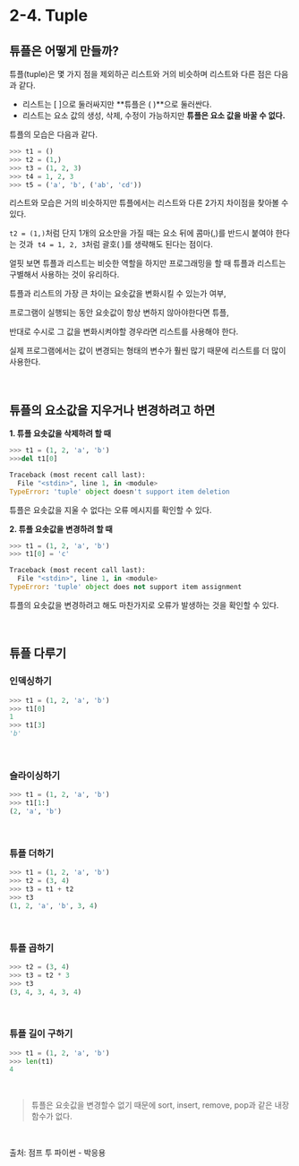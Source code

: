# 2-4. Tuple

## **튜플은 어떻게 만들까?**

튜플(tuple)은 몇 가지 점을 제외하곤 리스트와 거의 비슷하며 리스트와 다른 점은 다음과 같다.

- 리스트는 [ ]으로 둘러싸지만 **튜플은 ( )**으로 둘러싼다.
- 리스트는 요소 값의 생성, 삭제, 수정이 가능하지만 **튜플은 요소 값을 바꿀 수 없다.**

튜플의 모습은 다음과 같다.

```python
>>> t1 = ()
>>> t2 = (1,)
>>> t3 = (1, 2, 3)
>>> t4 = 1, 2, 3
>>> t5 = ('a', 'b', ('ab', 'cd'))
```

리스트와 모습은 거의 비슷하지만 튜플에서는 리스트와 다른 2가지 차이점을 찾아볼 수 있다.

`t2 = (1,)`처럼 단지 1개의 요소만을 가질 때는 요소 뒤에 콤마(,)를 반드시 붙여야 한다는 것과 
`t4 = 1, 2, 3`처럼 괄호( )를 생략해도 된다는 점이다.

얼핏 보면 튜플과 리스트는 비슷한 역할을 하지만 프로그래밍을 할 때 튜플과 리스트는 구별해서 사용하는 것이 유리하다. 

튜플과 리스트의 가장 큰 차이는 요솟값을 변화시킬 수 있는가 여부,

프로그램이 실행되는 동안 요솟값이 항상 변하지 않아야한다면 튜플, 

반대로 수시로 그 값을 변화시켜야할 경우라면 리스트를 사용해야 한다. 

실제 프로그램에서는 값이 변경되는 형태의 변수가 훨씬 많기 때문에 리스트를 더 많이 사용한다.

<br>

## **튜플의 요소값을 지우거나 변경하려고 하면**

**1. 튜플 요솟값을 삭제하려 할 때**

```python
>>> t1 = (1, 2, 'a', 'b')
>>>del t1[0]
```

```python
Traceback (most recent call last):
  File "<stdin>", line 1, in <module>
TypeError: 'tuple' object doesn't support item deletion
```

튜플은 요솟값을 지울 수 없다는 오류 메시지를 확인할 수 있다.

**2. 튜플 요솟값을 변경하려 할 때**

```python
>>> t1 = (1, 2, 'a', 'b')
>>> t1[0] = 'c'
```

```python
Traceback (most recent call last):
  File "<stdin>", line 1, in <module>
TypeError: 'tuple' object does not support item assignment
```

튜플의 요솟값을 변경하려고 해도 마찬가지로 오류가 발생하는 것을 확인할 수 있다.

<br>

## **튜플 다루기**

### **인덱싱하기**

```python
>>> t1 = (1, 2, 'a', 'b')
>>> t1[0]
1
>>> t1[3]
'b'
```

<br>

### **슬라이싱하기**

```python
>>> t1 = (1, 2, 'a', 'b')
>>> t1[1:]
(2, 'a', 'b')
```

<br>

### **튜플 더하기**

```python
>>> t1 = (1, 2, 'a', 'b')
>>> t2 = (3, 4)
>>> t3 = t1 + t2
>>> t3
(1, 2, 'a', 'b', 3, 4)
```

<br>

### **튜플 곱하기**

```python
>>> t2 = (3, 4)
>>> t3 = t2 * 3
>>> t3
(3, 4, 3, 4, 3, 4)
```

<br>

### **튜플 길이 구하기**

```python
>>> t1 = (1, 2, 'a', 'b')
>>> len(t1)
4
```

<br>

> 튜플은 요솟값을 변경할수 없기 때문에 sort, insert, remove, pop과 같은 내장 함수가 없다.

<br>

출처: 점프 투 파이썬 - 박응용
